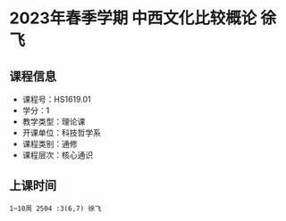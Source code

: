 # 2023年春季学期 中西文化比较概论 徐飞






## 课程信息

- 课程号：HS1619.01
- 学分：1
- 教学类型：理论课
- 开课单位：科技哲学系
- 课程类别：通修
- 课程层次：核心通识

## 上课时间

```
1~10周 2504 :3(6,7) 徐飞
```

